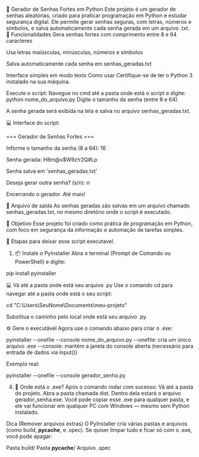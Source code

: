 🔐 Gerador de Senhas Fortes em Python
Este projeto é um gerador de senhas aleatórias, criado para praticar programação em Python e estudar segurança digital. Ele permite gerar senhas seguras, com letras, números e símbolos, e salva automaticamente cada senha gerada em um arquivo .txt.
📌 Funcionalidades
Gera senhas fortes com comprimento entre 8 e 64 caracteres

Usa letras maiúsculas, minúsculas, números e símbolos

Salva automaticamente cada senha em senhas_geradas.txt

Interface simples em modo texto
Como usar
Certifique-se de ter o Python 3 instalado na sua máquina.

Execute o script:
Navegue no cmd até a pasta onde está o script e digite:
python nome_do_arquivo.py
Digite o tamanho da senha (entre 8 e 64).

A senha gerada será exibida na tela e salva no arquivo senhas_geradas.txt.

💻 Interface do script:

=== Gerador de Senhas Fortes ===

Informe o tamanho da senha (8 a 64): 16

Senha gerada: H8m@x$W9z!r2Q#Lp

Senha salva em 'senhas_geradas.txt'

Deseja gerar outra senha? (s/n): n

Encerrando o gerador. Até mais!

📁 Arquivo de saída
As senhas geradas são salvas em um arquivo chamado senhas_geradas.txt, no mesmo diretório onde o script é executado.

🚀 Objetivo
Esse projeto foi criado como prática de programação em Python, com foco em segurança da informação e automação de tarefas simples.

🚀 Etapas para deixar esse script executavel. 
1. 📦 Instale o PyInstaller
Abra o terminal (Prompt de Comando ou PowerShell) e digite:

pip install pyinstaller

💻 Vá até a pasta onde está seu arquivo .py
Use o comando cd para navegar até a pasta onde está o seu script:

cd "C:\Users\SeuNome\Documents\meu-projeto"

Substitua o caminho pelo local onde está seu arquivo .py.

⚙️ Gere o executável
Agora use o comando abaixo para criar o .exe:

pyinstaller --onefile --console nome_do_arquivo.py
--onefile: cria um único arquivo .exe
--console: mantém a janela do console aberta (necessário para entrada de dados via input())

Exemplo real:

pyinstaller --onefile --console gerador_senha.py

4. 📂 Onde está o .exe?
Após o comando rodar com sucesso:
Vá até a pasta do projeto.
Abra a pasta chamada dist.
Dentro dela estará o arquivo gerador_senha.exe.
Você pode copiar esse .exe para qualquer pasta, e ele vai funcionar em qualquer PC com Windows — mesmo sem Python instalado.

Dica (Remover arquivos extras)
O PyInstaller cria várias pastas e arquivos (como build, __pycache__, e .spec).
Se quiser limpar tudo e ficar só com o .exe, você pode apagar:

Pasta build/
Pasta __pycache__/
Arquivo .spec
